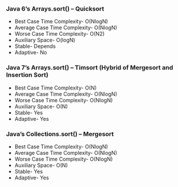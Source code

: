 ### Java 6’s Arrays.sort() – Quicksort
- Best Case Time Complexity- O(NlogN)
- Average Case Time Complexity- O(NlogN)
- Worse Case Time Complexity- O(N2)
- Auxiliary Space- O(logN)
- Stable- Depends
- Adaptive- No
### Java 7’s Arrays.sort() – Timsort (Hybrid of Mergesort and Insertion Sort)
- Best Case Time Complexity- O(N)
- Average Case Time Complexity- O(NlogN)
- Worse Case Time Complexity- O(NlogN)
- Auxiliary Space- O(N)
- Stable- Yes
- Adaptive- Yes
### Java’s Collections.sort() – Mergesort
- Best Case Time Complexity- O(NlogN)
- Average Case Time Complexity- O(NlogN)
- Worse Case Time Complexity- O(NlogN)
- Auxiliary Space- O(N)
- Stable- Yes
- Adaptive- Yes
